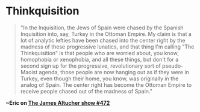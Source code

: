 # Thinkquisition

> "In the Inquisition, the Jews of Spain were chased by the Spanish Inquisition into, say, Turkey in the Ottoman Empire. My claim is that a lot of analytic lefties have been chased into the center right by the madness of these progressive lunatics, and that thing I'm calling "The Thinkquisition" is that people who are worried about, you know, homophobia or xenophobia, and all these things, but don't for a second sign up for the progressive, revolutionary sort of pseudo-Maoist agenda, those people are now hanging out as if they were in Turkey, even though their home, you know, was originally in the analog of Spain. The center right has become the Ottoman Empire to receive people chased out of the madness of Spain."

**~Eric on [The James Altucher show #472](https://jamesaltucher.com/podcast/472-eric-weinstein/)**

